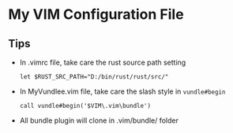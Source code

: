 # My VIM Configuration File

## Tips

- In .vimrc file, take care the rust source path setting 

	```viml
	let $RUST_SRC_PATH="D:/bin/rust/rust/src/"
	```
- In MyVundlee.vim file, take care the slash style in `vundle#begin`

	```viml
	call vundle#begin('$VIM\.vim\bundle')
	```

- All bundle plugin will clone in .vim/bundle/ folder
